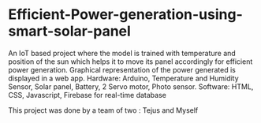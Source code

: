 # Efficient-Power-generation-using-smart-solar-panel

An IoT based project where the model is trained with temperature and position of the sun which helps it to move its panel accordingly for efficient power generation. Graphical representation of the power generated is displayed in a web app.
Hardware: Arduino, Temperature and Humidity Sensor, Solar panel, Battery, 2 Servo motor, Photo sensor.
Software: HTML, CSS, Javascript, Firebase for real-time database

This project was done by a team of two : Tejus and Myself
